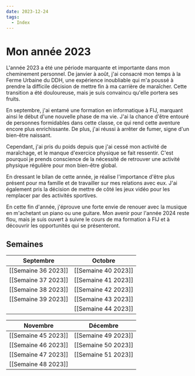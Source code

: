 ```yaml
---
date: 2023-12-24
tags:
  - Index
---
```

# Mon année 2023 

L'année 2023 a été une période marquante et importante dans mon cheminement personnel. De janvier à août, j'ai consacré mon temps à la Ferme Urbaine du DDH, une expérience inoubliable qui m'a poussé à prendre la difficile décision de mettre fin à ma carrière de maraîcher. Cette transition a été douloureuse, mais je suis convaincu qu'elle portera ses fruits.

En septembre, j'ai entamé une formation en informatique à FIJ, marquant ainsi le début d'une nouvelle phase de ma vie. J'ai la chance d'être entouré de personnes formidables dans cette classe, ce qui rend cette aventure encore plus enrichissante. De plus, j'ai réussi à arrêter de fumer, signe d'un bien-être naissant.

Cependant, j'ai pris du poids depuis que j'ai cessé mon activité de maraîchage, et le manque d'exercice physique se fait ressentir. C'est pourquoi je prends conscience de la nécessité de retrouver une activité physique régulière pour mon bien-être global.

En dressant le bilan de cette année, je réalise l'importance d'être plus présent pour ma famille et de travailler sur mes relations avec eux. J'ai également pris la décision de mettre de côté les jeux vidéo pour les remplacer par des activités sportives.

En cette fin d'année, j'éprouve une forte envie de renouer avec la musique en m'achetant un piano ou une guitare. Mon avenir pour l'année 2024 reste flou, mais je suis ouvert à suivre le cours de ma formation à FIJ et à découvrir les opportunités qui se présenteront.

## Semaines

|Septembre|Octobre|
|---------|-------|
|[[Semaine 36 2023]]|[[Semaine 40 2023]]|
|[[Semaine 37 2023]]|[[Semaine 41 2023]]|
|[[Semaine 38 2023]]|[[Semaine 42 2023]]|
|[[Semaine 39 2023]]|[[Semaine 43 2023]]|
||[[Semaine 44 2023]]|

|Novembre|Décembre|
|--------|--------|
|[[Semaine 45 2023]]|[[Semaine 49 2023]]|
|[[Semaine 46 2023]]|[[Semaine 50 2023]]|
|[[Semaine 47 2023]]|[[Semaine 51 2023]]|
|[[Semaine 48 2023]]|